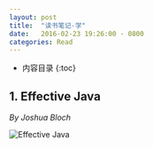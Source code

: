 ```yaml
---
layout: post
title:  "读书笔记-学"
date:   2016-02-23 19:26:00 - 0800
categories: Read
---
```

* 内容目录
{:toc}



## 1\. Effective Java
  *By Joshua Bloch*
 
![Effective Java]({{site.baseurl}}/pics/effective_java.jpg)


